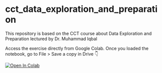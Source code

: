 # cct_data_exploration_and_preparation
This repository is based on the CCT course about Data Exploration and Preparation lectured by Dr. Muhammad lqbal

Access the exercise directly from Google Colab. Once you loaded the notebook, go to File > Save a copy in Drive 👇

[![Open In Colab](https://colab.research.google.com/assets/colab-badge.svg)](https://colab.research.google.com/drive/1reqa5aTCyyiE8p2NiHCeb8B5yBHScMr3?usp=sharing)
